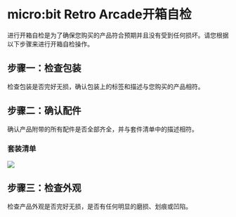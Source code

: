 ﻿---
sidebar_position: 2
sidebar_label: micro:bit Retro Arcade
---


# micro:bit Retro Arcade开箱自检

进行开箱自检是为了确保您购买的产品符合预期并且没有受到任何损坏。请您根据以下步骤来进行开箱自检操作。

## 步骤一：检查包装

检查包装是否完好无损，确认包装上的标签和描述与您购买的产品相符。

## 步骤二：确认配件

确认产品附带的所有配件是否全部齐全，并与套件清单中的描述相符。

### 套装清单

![](https://wiki-media-ef.oss-cn-hongkong.aliyuncs.com/docs/microbit/expansion-board/microbit-retro-arcade-se/open-box-inspection/images/microbit-retro-arcade-list.png)

## 步骤三：检查外观

检查产品外观是否完好无损，是否有任何明显的磨损、划痕或凹陷。
